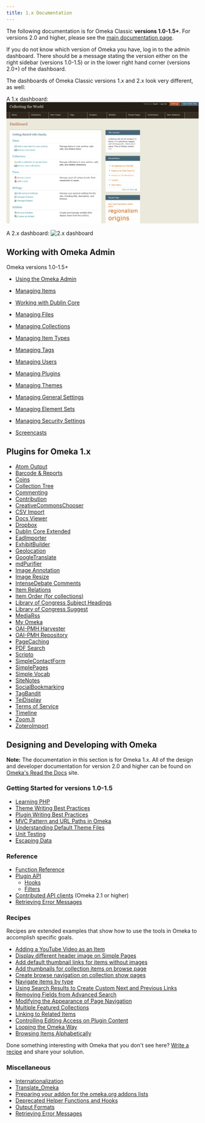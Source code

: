```yaml
---
title: 1.x Documentation
---
```

The following documentation is for Omeka Classic **versions 1.0-1.5+**. For versions 2.0 and higher, please see the [main documentation page](../documentation_index.md).

If you do not know which version of Omeka you have, log in to the admin dashboard. There should be a message stating the version either on the right sidebar (versions 1.0-1.5) or in the lower right hand corner (versions 2.0+) of the dashboard.

The dashboards of Omeka Classic versions 1.x and 2.x look very different, as well:

A 1.x dashboard:
![1.x dashboard](../1x_documentation/1xdocs_images/Dashboard.jpg)

A 2.x dashboard:
![2.x dashboard](../doc_files/Dashbaord2.png)

Working with Omeka Admin
------------------------------------------------

Omeka versions 1.0-1.5+

-   [Using the Omeka Admin](../1x_documentation/Using_the_Omeka_Admin.md)

-   [Managing Items](../1x_documentation/Managing_Items.md)
-   [Working with Dublin Core](../Working_with_Dublin_Core.md)
-   [Managing Files](../1x_documentation/Managing_Files_v1.md)


-   [Managing Collections](../1x_documentation/Managing_Collections_v1.md)
-   [Managing Item Types](../1x_documentation/Managing_Item_Types_v1.md)
-   [Managing Tags](..1x_documentation/Managing_Tags_v1.md)

- [Managing Users](../1x_documentation/Managing_Users_v1.md)

-    [Managing Plugins](../1x_documentation/Managing_Plugins_v1.md)
- [Managing Themes](..1x_documentation/Managing_Themes_v1.md)


-   [Managing General Settings](../1x_documentation/Managing_General_Settings_v1.md)
- [Managing Element Sets](../1x_documentation/Managing_Element_Sets_v1.md)
- [Managing Security Settings](../1x_documentation/Managing_Security_Settings_v1.md)

-   [Screencasts](../1x_documentation/Screencasts_1x.md)

Plugins for Omeka 1.x
------------------------------

-   [Atom Output](../1x_documentation/Plugins_1x/AtomOutput.md)
-   [Barcode & Reports](../1x_documentation/Plugins_1x/Reports.md "Plugins/Reports")
-   [Coins](../1x_documentation/Plugins_1x/Coins.md "Plugins/Coins")
-   [Collection Tree](../1x_documentation/Plugins_1x/CollectionTree.md "Plugins/CollectionTree")
-   [Commenting](../1x_documentation/Plugins_1x/Commenting.md "Plugins/Commenting")
-   [Contribution](../1x_documentation/Plugins_1x/Contribution.md "Plugins/Contribution")
-   [CreativeCommonsChooser](../1x_documentation/Plugins_1x/CreativeCommonsChooser.md "Plugins/CreativeCommonsChooser")
-   [CSV Import](../1x_documentation/Plugins_1x/CsvImport.md "Plugins/CsvImport")
-   [Docs Viewer](../1x_documentation/Plugins_1x/DocsViewer.md "Plugins/DocsViewer")
-   [Dropbox](../1x_documentation/Plugins_1x/Dropbox.md "Plugins/Dropbox")
-   [Dublin Core Extended](../1x_documentation/Plugins_1x/DublinCoreExtended.md "Plugins/DublinCoreExtended")
-   [EadImporter](../1x_documentation/Plugins_1x/EadImporter.md "Plugins/EadImporter")
-   [ExhibitBuilder](../1x_documentation/Plugins_1x/ExhibitBuilder.1.md "Plugins/ExhibitBuilder")
-   [Geolocation](../1x_documentation/Plugins_1x/Geolocation.md "Plugins/Geolocation")
-   [GoogleTranslate](../1x_documentation/Plugins_1x/GoogleTranslate.md "Plugins/GoogleTranslate")
-   [mdPurifier](../1x_documentation/Plugins_1x/mdPurifier.md "Plugins/mdPurifier")
-   [Image  Annotation](../1x_documentation/Plugins_1x/ImageAnnotation.md "Plugins/ImageAnnotation")
-   [Image Resize](../1x_documentation/Plugins_1x/ImageResize.md "Plugins/ImageResize")
-   [IntenseDebate Comments](../1x_documentation/Plugins_1x/IntenseDebateComments.md "Plugins/IntenseDebateComments")
-   [Item Relations](../1x_documentation/Plugins_1x/ItemRelations.md "Plugins/ItemRelations")
-   [Item Order (for collections)](../1x_documentation/Plugins_1x/ItemOrder.md "Plugins/ItemOrder")
-   [Library of Congress Subject Headings](../1x_documentation/Plugins_1x/Library_of_Congress_Subject_Headings.md "Plugins/Library of Congress Subject Headings")
-   [Library of Congress Suggest](../1x_documentation/Plugins_1x/Library_of_Congress_Suggest.md "Plugins/Library of Congress Suggest")
-   [MediaRss](../1x_documentation/Plugins_1x/MediaRss_for_Cooliris.md "Plugins/MediaRss for Cooliris")
-   [My Omeka](../1x_documentation/Plugins_1x/MyOmeka.md "Plugins/MyOmeka")
-   [OAI-PMH Harvester](../1x_documentation/Plugins_1x/OaipmhHarvester.md "Plugins/OaipmhHarvester")
-   [OAI-PMH Repository](../1x_documentation/Plugins_1x/OaipmhRepository.md "Plugins/OaipmhRepository")
-   [PageCaching](../1x_documentation/Plugins_1x/PageCaching.md "Plugins/PageCaching")
-   [PDF Search](../1x_documentation/Plugins_1x/PdfSearch.md "Plugins/PdfSearch")
-   [Scripto](../1x_documentation/Plugins_1x/Scripto.md "Plugins/Scripto")
-   [SimpleContactForm](../1x_documentation/Plugins_1x/SimpleContactForm.md "Plugins/SimpleContactForm")
-   [SimplePages](../1x_documentation/Plugins_1x/SimplePages.md "Plugins/SimplePages")
-   [Simple Vocab](../1x_documentation/Plugins_1x/SimpleVocab.md "Plugins/SimpleVocab")
-   [SiteNotes](../1x_documentation/Plugins_1x/SiteNotes.md "Plugins/SiteNotes")
-   [SocialBookmarking](../1x_documentation/Plugins_1x/SocialBookmarking.md "Plugins/SocialBookmarking")
-   [TagBandit](../1x_documentation/Plugins_1x/TagBandit.md "Plugins/TagBandit")
-   [TeiDisplay](../1x_documentation/Plugins_1x/TeiDisplay.md "Plugins/TeiDisplay")
-   [Terms of Service](../1x_documentation/Plugins_1x/Terms_of_Service.md "Plugins/Terms of Service")
-   [Timeline](../1x_documentation/Plugins_1x/Timeline.md "Plugins/Timeline")
-   [Zoom.It](Plugins/ZoomIt.md "Plugins/ZoomIt")
-   [ZoteroImport](../1x_documentation/Plugins_1x/ZoteroImport.md "Plugins/ZoteroImport")

Designing and Developing with Omeka
---------------------------------------------------------------

**Note:** The documentation in this section is for Omeka 1.x. All of the design and developer documentation for version 2.0 and higher can be found on [Omeka's Read the Docs](http://omeka.readthedocs.org) site.

### Getting Started for versions 1.0-1.5
-   [Learning PHP](../1x_documentation/Learning_PHP.md)
-   [Theme Writing Best Practices](../1x_documentationTheme_Writing_Best_Practices.md)
-   [Plugin Writing Best Practices](../1x_documentationPlugin_Writing_Best_Practices.md)
-   [MVC Pattern and URL Paths in Omeka](../1x_documentation/MVC_Pattern_and_URL_Paths_in_Omeka.md)
-   [Understanding Default Theme Files](../1x_documentation/Understanding_Default_Theme_Files.md)
-   [Unit Testing](../1x_documentation/Unit_Testing.md)
-   [Escaping Data](../1x_documentation/Escaping_Data.md)

### Reference

-   [Function Reference](../1x_documentation/Functions.1.html "Functions")
-   [Plugin API](../1x_documentation/Plugin_API "Plugin API")
    -   [Hooks](../1x_documentation "Hooks")
    -   [Filters](../1x_documentation/Filters "Filters")
-   [Contributed API clients](../1x_documentation/Contributed_API_clients "Contributed API clients") (Omeka 2.1 or higher)
-   [Retrieving Error Messages](../1x_documentation/Retrieving_Error_Messages_v1.md)

### Recipes

Recipes are extended examples that show how to use the tools in Omeka to accomplish specific goals.

-   [Adding a YouTube Video as an Item](../Recipes/YouTube_Video_For_Item "Recipes/YouTube Video For Item")
-   [Display different header image on Simple Pages](../Recipes/Display_different_header_image "Recipes/Display different header image")
-   [Add default thumbnail links for items without images](../Recipes/Default_Item_Thumbnail_Images "Recipes/Default Item Thumbnail Images")
-   [Add thumbnails for collection items on browse page](../Recipes/Collection_Item_Thumbnails "Recipes/Collection Item Thumbnails")
-   [Create browse navigation on collection show pages](../Recipes/Browse_Within_A_Collection "Recipes/Browse Within A Collection")
-   [Navigate items by type](../Recipes/Navigate_Items_by_Type "Recipes/Navigate Items by Type")
-   [Using Search Results to Create Custom Next and Previous Links](../Recipes/Using_Search_Results_to_Create_Custom_Next_and_Previous_Links "Recipes/Using Search Results to Create Custom Next and Previous Links")
-   [Removing Fields from Advanced Search](../Recipes/Removing_Fields_from_Advanced_Search "Recipes/Removing Fields from Advanced Search")
-   [Modifying the Appearance of Page Navigation](../Recipes/Modifying_Appearance_of_Page_Navigation "Recipes/Modifying Appearance of Page Navigation")
-   [Multiple Featured Collections](../Recipes/Multiple_Featured_Collections "Recipes/Multiple Featured Collections")
-   [Linking to Related Items](../Recipes/Linking_to_Related_Items "Recipes/Linking to Related Items")
-   [Controlling Editing Access on Plugin Content](../Recipes/Controlling_Editing_Access_on_Plugin_Content "Recipes/Controlling Editing Access on Plugin Content")
-   [Looping the Omeka Way](../Recipes/Looping_the_Omeka_Way "Recipes/Looping the Omeka Way")
-   [Browsing Items Alphabetically](../Recipes/Browsing_Items_Alphabetically "Recipes/Browsing Items Alphabetically")

Done something interesting with Omeka that you don't see here? [Write a recipe](../How_to_write_a_recipe_page "How to write a recipe page") and share your solution.

### Miscellaneous 
-   [Internationalization](../Internationalization "Internationalization")
-   [Translate\_Omeka](Translate_Omeka.html "Translate Omeka")
-   [Preparing your addon for the omeka.org addons lists](../Preparing_your_addon_for_the_omeka.org_addons_lists "Preparing your addon for the omeka.org addons lists")
-   [Deprecated Helper Functions and Hooks](../Deprecated_Helper_Functions_and_Hooks "Deprecated Helper Functions and Hooks")
-   [Output Formats](../Output_Formats "Output Formats")
-   [Retrieving Error Messages](Retrieving_Error_Messages.html "Retrieving Error Messages")
